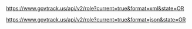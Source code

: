 https://www.govtrack.us/api/v2/role?current=true&format=xml&state=OR

https://www.govtrack.us/api/v2/role?current=true&format=json&state=OR